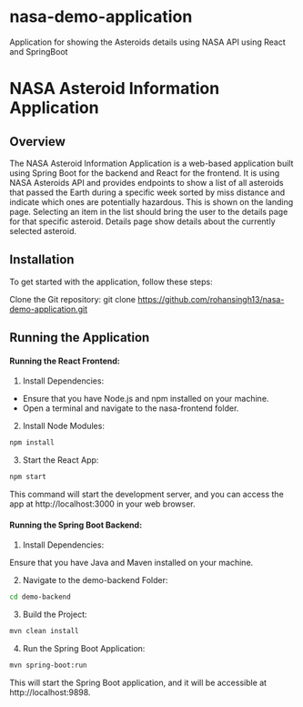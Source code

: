 # nasa-demo-application
Application for showing the Asteroids details using NASA API using React and SpringBoot

# NASA Asteroid Information Application

## Overview

The NASA Asteroid Information Application is a web-based application built using Spring Boot for the backend and React for the frontend. It is using NASA Asteroids API and provides endpoints to show a list of all asteroids that passed the Earth during a specific week sorted by miss distance and indicate which ones are potentially hazardous. This is shown on the landing page.
Selecting an item in the list should bring the user to the details page for that specific asteroid.
Details page show details about the currently selected asteroid.


## Installation

To get started with the application, follow these steps:

Clone the Git repository: git clone https://github.com/rohansingh13/nasa-demo-application.git

## Running the Application

#### Running the React Frontend:


1. Install Dependencies:

* Ensure that you have Node.js and npm installed on your machine.
* Open a terminal and navigate to the nasa-frontend folder.

2. Install Node Modules:

```bash
npm install
```

3. Start the React App:

```bash
npm start
```
This command will start the development server, and you can access the app at http://localhost:3000 in your web browser.


#### Running the Spring Boot Backend:

1. Install Dependencies:

Ensure that you have Java and Maven installed on your machine.

2. Navigate to the demo-backend Folder:

```bash
cd demo-backend
```

3. Build the Project:

```bash
mvn clean install
```

4. Run the Spring Boot Application:

```bash
mvn spring-boot:run
```
This will start the Spring Boot application, and it will be accessible at http://localhost:9898.

